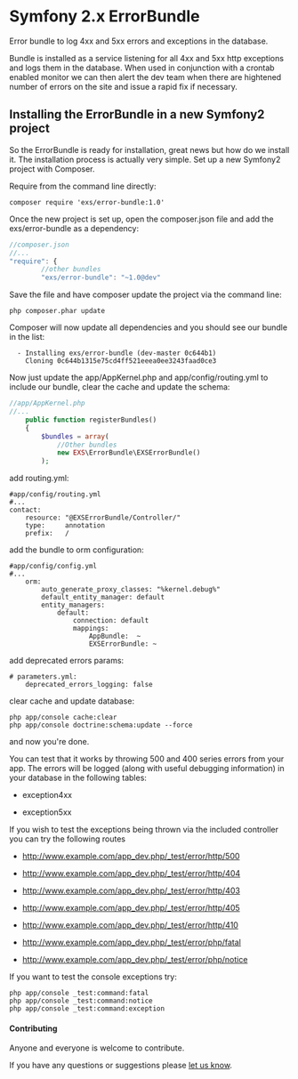 Symfony 2.x ErrorBundle
==========================

Error bundle to log 4xx and 5xx errors and exceptions in the database. 

Bundle is installed as a service listening for all 4xx and 5xx http exceptions and logs them in the database. When used in conjunction with a crontab enabled monitor we can then alert the dev team when there are hightened number of errors on the site and issue a rapid fix if necessary.



## Installing the ErrorBundle in a new Symfony2 project
So the ErrorBundle is ready for installation, great news but how do we install it.  The installation process is actually very simple.  Set up a new Symfony2 project with Composer.

Require from the command line directly:
```
composer require 'exs/error-bundle:1.0'
```

Once the new project is set up, open the composer.json file and add the exs/error-bundle as a dependency:
``` js
//composer.json
//...
"require": {
        //other bundles
        "exs/error-bundle": "~1.0@dev"
```
Save the file and have composer update the project via the command line:
``` shell
php composer.phar update
```
Composer will now update all dependencies and you should see our bundle in the list:
``` shell
  - Installing exs/error-bundle (dev-master 0c644b1)
    Cloning 0c644b1315e75cd4ff521eeea0ee3243faad0ce3
```

Now just update the app/AppKernel.php and app/config/routing.yml to include our bundle, clear the cache and update the schema:
``` php
//app/AppKernel.php
//...
    public function registerBundles()
    {
        $bundles = array(
            //Other bundles
            new EXS\ErrorBundle\EXSErrorBundle()
        );
```
add routing.yml:
```
#app/config/routing.yml
#...
contact:
    resource: "@EXSErrorBundle/Controller/"
    type:     annotation
    prefix:   /
```
add the bundle to orm configuration:
```
#app/config/config.yml
#...
    orm:
        auto_generate_proxy_classes: "%kernel.debug%"
        default_entity_manager: default
        entity_managers:
            default:
                connection: default
                mappings:
                    AppBundle:  ~
                    EXSErrorBundle: ~
```
add deprecated errors params:
```
# parameters.yml:
    deprecated_errors_logging: false

```
clear cache and update database:
``` shell
php app/console cache:clear
php app/console doctrine:schema:update --force
```

and now you're done.


You can test that it works by throwing 500 and 400 series errors from your app. The errors will be logged (along with useful debugging information) in your database in the following tables: 

* exception4xx

* exception5xx

If you wish to test the exceptions being thrown via the included controller you can try the following routes


* http://www.example.com/app_dev.php/_test/error/http/500

* http://www.example.com/app_dev.php/_test/error/http/404

* http://www.example.com/app_dev.php/_test/error/http/403

* http://www.example.com/app_dev.php/_test/error/http/405

* http://www.example.com/app_dev.php/_test/error/http/410

* http://www.example.com/app_dev.php/_test/error/php/fatal

* http://www.example.com/app_dev.php/_test/error/php/notice


If you want to test the console exceptions try:

``` shell
php app/console _test:command:fatal
php app/console _test:command:notice
php app/console _test:command:exception
```


#### Contributing ####
Anyone and everyone is welcome to contribute.

If you have any questions or suggestions please [let us know][1].


[1]: http://www.ex-situ.com/
